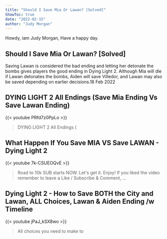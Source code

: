 ```yaml
---
title: "Should I Save Mia Or Lawan? [Solved]"
ShowToc: true 
date: "2022-02-15"
author: "Judy Morgan" 
---
```


Howdy, iam Judy Morgan, Have a happy day.
## Should I Save Mia Or Lawan? [Solved]
Saving Lawan is considered the bad ending and letting her detonate the bombs gives players the good ending in Dying Light 2. Although Mia will die if Lawan detonates the bombs, Aiden will save Villedor, and Lawan may also be saved depending on earlier decisions.18 Feb 2022

## DYING LIGHT 2 All Endings (Save Mia Ending Vs Save Lawan Ending)
{{< youtube PRfd7z0PpLo >}}
>DYING LIGHT 2 All Endings (

## What Happen If You Save MIA VS Save LAWAN - Dying Light 2
{{< youtube 7k-CSUEOQvE >}}
>Road to 10k SUB starts NOW. Let's get it. Enjoy! If you liked the video remember to leave a Like / Subscribe & Comment, ...

## Dying Light 2 - How to Save BOTH the City and Lawan, ALL Choices, Lawan & Aiden Ending /w Timeline
{{< youtube jPaJ_kSX8wo >}}
>All choices you need to make to 

